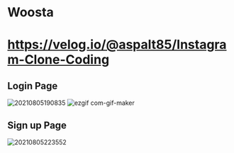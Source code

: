# Woosta
# https://velog.io/@aspalt85/Instagram-Clone-Coding
## Login Page
<img src="https://user-images.githubusercontent.com/76432686/128333087-599d7653-ee81-452b-a52f-36bf07c983a9.png" alt="20210805190835" style="max-width:100%;">
<img src="https://user-images.githubusercontent.com/76432686/128358736-730a0ac4-d7a9-40b4-9e4b-801a8f100698.gif" alt="ezgif com-gif-maker" style="max-width:100%;">

## Sign up Page
<img src="https://user-images.githubusercontent.com/76432686/128359054-b2eae5fc-344f-4c9e-85f3-74407c436257.png" alt="20210805223552" style="max-width:100%;">

